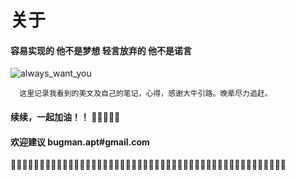 # 关于

#### 容易实现的 他不是梦想  轻言放弃的 他不是诺言
![always_want_you](https://s2.ax1x.com/2020/01/05/lDuFfO.jpg)

```
  这里记录我看到的美文及自己的笔记，心得，感谢大牛引路。晚辈尽力追赶。
```

#### 续续，一起加油！！ 🤞🤞🤞🤞🤞

#### 欢迎建议 bugman.apt#gmail.com

👯‍♀️👯‍♀️👯‍♀️👯‍♀️👯‍♀️👯‍♀️👯‍♀️👯‍♀️👯‍♀️👯‍♀️👯‍♀️👯‍♀️👯‍♀️👯‍♀️👯‍♀️👯‍♀️👯‍♀️👯‍♀️👯‍♀️👯‍♀️👯‍♀️👯‍♀️👯‍♀️👯‍♀️
